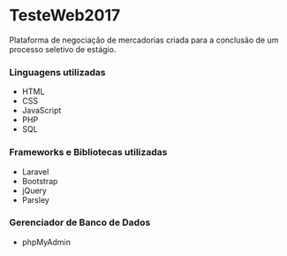 # TesteWeb2017
Plataforma de negociação de mercadorias criada para a conclusão de um processo seletivo de estágio.

### Linguagens utilizadas
- HTML 
- CSS 
- JavaScript 
- PHP
- SQL

### Frameworks e Bibliotecas utilizadas
- Laravel 
- Bootstrap
- jQuery
- Parsley 

### Gerenciador de Banco de Dados
- phpMyAdmin
